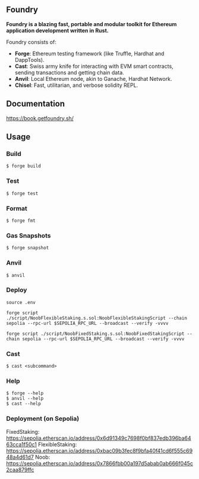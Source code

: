 ## Foundry

**Foundry is a blazing fast, portable and modular toolkit for Ethereum application development written in Rust.**

Foundry consists of:

-   **Forge**: Ethereum testing framework (like Truffle, Hardhat and DappTools).
-   **Cast**: Swiss army knife for interacting with EVM smart contracts, sending transactions and getting chain data.
-   **Anvil**: Local Ethereum node, akin to Ganache, Hardhat Network.
-   **Chisel**: Fast, utilitarian, and verbose solidity REPL.

## Documentation

https://book.getfoundry.sh/

## Usage

### Build

```shell
$ forge build
```

### Test

```shell
$ forge test
```

### Format

```shell
$ forge fmt
```

### Gas Snapshots

```shell
$ forge snapshot
```

### Anvil

```shell
$ anvil
```

### Deploy

```shell
source .env
```

```shell
forge script ./script/NoobFlexibleStaking.s.sol:NoobFlexibleStakingScript --chain sepolia --rpc-url $SEPOLIA_RPC_URL --broadcast --verify -vvvv
```

```shell
forge script ./script/NoobFixedStaking.s.sol:NoobFixedStakingScript --chain sepolia --rpc-url $SEPOLIA_RPC_URL --broadcast --verify -vvvv
```

### Cast

```shell
$ cast <subcommand>
```

### Help

```shell
$ forge --help
$ anvil --help
$ cast --help
```

### Deployment (on Sepolia)
FixedStaking: https://sepolia.etherscan.io/address/0x6d91349c7698f0bf837edb396ba6463cca1f50c1
FlexibleStaking: https://sepolia.etherscan.io/address/0xbac09b3fec8f9bfa40f41cd6f555c6948a4d61d7
Noob: https://sepolia.etherscan.io/address/0x7866fbb00a197d5abab0ab666f045c2caa879ffc